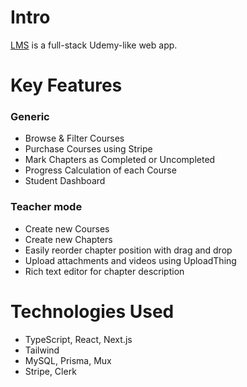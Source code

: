 # Intro
[LMS](https://learning-management-system-rg.vercel.app/]) is a full-stack Udemy-like web app.

# Key Features
### Generic
- Browse & Filter Courses
- Purchase Courses using Stripe
- Mark Chapters as Completed or Uncompleted
- Progress Calculation of each Course
- Student Dashboard

### Teacher mode
- Create new Courses
- Create new Chapters
- Easily reorder chapter position with drag and drop
- Upload attachments and videos using UploadThing
- Rich text editor for chapter description

# Technologies Used
- TypeScript, React, Next.js
- Tailwind
- MySQL, Prisma, Mux
- Stripe, Clerk
